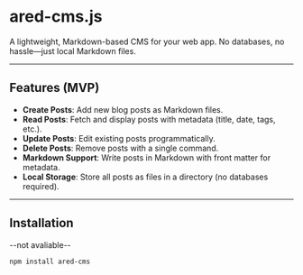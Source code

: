 # ared-cms.js

A lightweight, Markdown-based CMS for your web app. No databases, no hassle—just local Markdown files.

---

## Features (MVP)

- **Create Posts**: Add new blog posts as Markdown files.
- **Read Posts**: Fetch and display posts with metadata (title, date, tags, etc.).
- **Update Posts**: Edit existing posts programmatically.
- **Delete Posts**: Remove posts with a single command.
- **Markdown Support**: Write posts in Markdown with front matter for metadata.
- **Local Storage**: Store all posts as files in a directory (no databases required).

---

## Installation

--not avaliable--

```bash
npm install ared-cms
```
